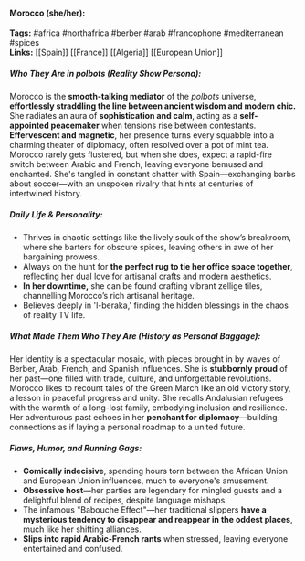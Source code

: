 #### Morocco (she/her):  
**Tags:** #africa #northafrica #berber #arab #francophone #mediterranean #spices  
**Links:** [[Spain]] [[France]] [[Algeria]] [[European Union]]

##### Who They Are in *polbots* (Reality Show Persona):  
Morocco is the **smooth-talking mediator** of the *polbots* universe, **effortlessly straddling the line between ancient wisdom and modern chic.** She radiates an aura of **sophistication and calm**, acting as a **self-appointed peacemaker** when tensions rise between contestants. **Effervescent and magnetic**, her presence turns every squabble into a charming theater of diplomacy, often resolved over a pot of mint tea. Morocco rarely gets flustered, but when she does, expect a rapid-fire switch between Arabic and French, leaving everyone bemused and enchanted. She's tangled in constant chatter with Spain—exchanging barbs about soccer—with an unspoken rivalry that hints at centuries of intertwined history.  

##### Daily Life & Personality:  
- Thrives in chaotic settings like the lively souk of the show’s breakroom, where she barters for obscure spices, leaving others in awe of her bargaining prowess.  
- Always on the hunt for **the perfect rug to tie her office space together**, reflecting her dual love for artisanal crafts and modern aesthetics.  
- **In her downtime,** she can be found crafting vibrant zellige tiles, channelling Morocco’s rich artisanal heritage.  
- Believes deeply in 'l-beraka,' finding the hidden blessings in the chaos of reality TV life.  

##### What Made Them Who They Are (History as Personal Baggage):  
Her identity is a spectacular mosaic, with pieces brought in by waves of Berber, Arab, French, and Spanish influences. She is **stubbornly proud** of her past—one filled with trade, culture, and unforgettable revolutions. Morocco likes to recount tales of the Green March like an old victory story, a lesson in peaceful progress and unity. She recalls Andalusian refugees with the warmth of a long-lost family, embodying inclusion and resilience. Her adventurous past echoes in her **penchant for diplomacy**—building connections as if laying a personal roadmap to a united future.  

##### Flaws, Humor, and Running Gags:  
- **Comically indecisive**, spending hours torn between the African Union and European Union influences, much to everyone's amusement.  
- **Obsessive host**—her parties are legendary for mingled guests and a delightful blend of recipes, despite language mishaps.  
- The infamous "Babouche Effect"—her traditional slippers **have a mysterious tendency to disappear and reappear in the oddest places**, much like her shifting alliances.  
- **Slips into rapid Arabic-French rants** when stressed, leaving everyone entertained and confused.